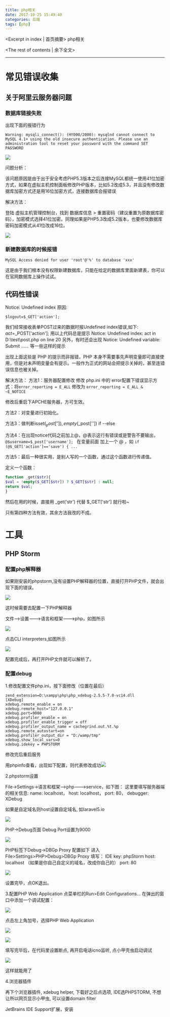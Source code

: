```yaml
---
title: php相关
date: 2017-10-25 15:49:40
categories: 后端
tags: [php]
---
```

<Excerpt in index | 首页摘要> 
php相关
<!-- more -->
<The rest of contents | 余下全文>

-----
# 常见错误收集

## 关于阿里云服务器问题

### 数据库链接失败
出现下面的报错行为
```
Warning: mysqli_connect(): (HY000/2000): mysqlnd cannot connect to MySQL 4.1+ using the old insecure authentication. Please use an administration tool to reset your password with the command SET PASSWORD 
```

![](https://github.com/Gabrielkaliboy/images/blob/master/markdown/php/1.png?raw=true)


问题分析：

该问题原因是由于出于安全考虑PHP5.3版本之后连接MySQL都统一使用41位加密方式，如果在虚拟主机控制面板修改PHP版本，比如5.2改成5.3，并且没有修改数据库加密方式还是用16位加密方式，连接数据库会报错误

解决方法：

登陆 虚拟主机管理控制台，找到 数据库信息 > 重置密码（建议重置为原数据库密码），加密模式选择41位加密。同理如果是PHP5.3改成5.2版本，也要修改数据库密码加密模式从41位改成16位。

![](https://github.com/Gabrielkaliboy/images/blob/master/markdown/php/2.png?raw=true)


### 新建数据库的时候报错
```
MySQL Access denied for user 'root'@'%' to database 'xxx'  
```
这是由于我们根本没有权限新建数据库，只能在给定的数据库里面新建表，你可以在官网数据库上操作试试。

## 代码性错误

Notice: Undefined index
原因:
```
$logout=$_GET['action'];
```

我们经常接收表单POST过来的数据时报Undefined index错误,如下: $act=$_POST['action']; 
用以上代码总是提示 
Notice: Undefined index: act in D:\test\post.php on line 20 
另外，有时还会出现 
Notice: Undefined variable: Submit ...... 等一些这样的提示 

出现上面这些是 PHP 的提示而非报错，PHP 本身不需要事先声明变量即可直接使用，但是对未声明变量会有提示。一般作为正式的网站会把提示关掉的，甚至连错误信息也被关掉。 

解决方法： 
方法1：服务器配置修改 
修改 php.ini 中的 error配置下错误显示方式：将`error_reporting = E_ALL` 修改为 `error_reporting = E_ALL & ~E_NOTICE `

修改后重启下APCHE服务器，方可生效。 

方法2：对变量进行初始化。 

方法3：做判断isset($_post['']),empty($_post['']) if --else 

方法4：在出现notice代码之前加上@，@表示这行有错误或是警告不要输出，`@$username=$_post['username']; `
在变量前面 加上一个 @ ，如 `if (@$_GET['action']=='save') { ... `

方法5：最后一种很实用，是别人写的一个函数，通过这个函数进行传递值。 

定义一个函数： 

```php
function _get($str){ 
$val = !empty($_GET[$str]) ? $_GET[$str] : null; 
return $val; 
} 
```
然后在用的时候，直接用 _get('str') 代替 $_GET['str'] 就行啦~

只有第四种方法有效，其余方法我改的不成。

# 工具

## PHP Storm

### 配置php解释器
如果刚安装的phpstorm,没有设置PHP解释器的位置，直接打开PHP文件，就会出现下面的错误。

![](https://github.com/Gabrielkaliboy/images/blob/master/markdown/php/3.png?raw=true)

这时候需要去配置一下PHP解释器

文件-->设置--->语言和框架--->php，如图所示

![](https://github.com/Gabrielkaliboy/images/blob/master/markdown/php/4.png?raw=true)


点击CLI interpreters,如图所示

![](https://github.com/Gabrielkaliboy/images/blob/master/markdown/php/5.png?raw=true)


配置完成后，再打开PHP文件就可以解析了。


### 配置debug

1.修改配置文件php.ini，按下面修改（位置在最后）

```
zend_extension=D:\xampp\php\php_xdebug-2.5.5-7.0-vc14.dll
[XDebug]
xdebug.remote_enable = on
xdebug.remote_host="127.0.0.1"
xdebug.port=9000
xdebug.profiler_enable = on
xdebug.profiler_enable_trigger = off
xdebug.profiler_output_name = cachegrind.out.%t.%p
xdebug.remote_autostart=on
xdebug.profiler_output_dir = "D:/wamp/tmp"
xdebug.show_local_vars=0
xdebug.idekey = PHPSTORM
```
修改完后重启服务

用phpinfo查看，出现如下配置，则代表修改成功![](https://github.com/Gabrielkaliboy/images/blob/master/markdown/php/6.png?raw=true)

2.phpstorm设置

File->Settings->语言和框架-->php--->service，如下图：
这里要填写服务器端的相关信息: 
name: localhost， 
host: localhost， 
port: 80， 
debugger: XDebug

如果是自定域名则host设置自定域名, 如laravel5.io

![](https://github.com/Gabrielkaliboy/images/blob/master/markdown/php/7.png?raw=true)


 PHP->Debug页面 Debug Port设置为9000

 ![](https://github.com/Gabrielkaliboy/images/blob/master/markdown/php/8.png?raw=true)


 PHP标签下Debug->DBGp Proxy 配置如下
进入File>Settings>PHP>Debug>DBGp Proxy 填写： 
IDE key: phpStorm 
host: localhost （如果是你自己自定义的域名，改成你自己的）
port: 80

 ![](https://github.com/Gabrielkaliboy/images/blob/master/markdown/php/9.png?raw=true)

 设置完毕，点OK退出。



3.配置PHP Web Application
点菜单栏的Run>Edit Configurations… 在弹出的窗口中添加一个调试配置：

 ![](https://github.com/Gabrielkaliboy/images/blob/master/markdown/php/10.png?raw=true)


点击左上角加号，选择PHP Web Application

 ![](https://github.com/Gabrielkaliboy/images/blob/master/markdown/php/11.png?raw=true)

![](https://github.com/Gabrielkaliboy/images/blob/master/markdown/php/12.png?raw=true)

填写完毕后，在代码里设置断点, 再开启电话icno监听, 点小甲壳虫启动调试

![](https://github.com/Gabrielkaliboy/images/blob/master/markdown/php/13.png?raw=true)

这样就能用了

4.浏览器插件

再下个浏览器插件, xdebug helper, 下载好之后点选项, IDE选PHPSTORM, 不想让所以网页显示小甲虫, 可以设置domain filter

JetBrains IDE Support扩展，安装